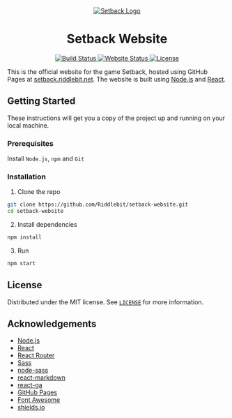 <p align="center">
  <a href="https://setback.riddlebit.net">
    <img src="https://i.imgur.com/CfYHuJX.png" alt="Setback Logo">
  </a>
  <h1 align="center">Setback Website</h1>
</p>
<p align="center">
  <a href="https://travis-ci.org/Riddlebit/setback-website">
    <img src="https://travis-ci.org/Riddlebit/setback-website.svg?branch=master" alt="Build Status">
  </a>
  <a href="https://setback.riddlebit.net">
    <img src="https://img.shields.io/website/https/setback.riddlebit.net.svg" alt="Website Status">
  </a>
  <a href="LICENSE">
    <img src="https://img.shields.io/github/license/riddlebit/setback-website.svg" alt="License">
  </a>
</p>

This is the official website for the game Setback,
hosted using GitHub Pages at [setback.riddlebit.net](https://setback.riddlebit.net).
The website is built using [Node.js](https://nodejs.org) and [React](https://reactjs.org).

## Getting Started
These instructions will get you a copy of the project up and running on your local machine.

### Prerequisites
Install `Node.js`, `npm` and `Git`

### Installation
1. Clone the repo
```sh
git clone https://github.com/Riddlebit/setback-website.git
cd setback-website
```
2. Install dependencies
```sh
npm install
```
3. Run
```sh
npm start
```

## License
Distributed under the MIT license. See [`LICENSE`](LICENSE) for more information.

## Acknowledgements
- [Node.js](https://nodejs.org)
- [React](https://reactjs.org)
- [React Router](https://github.com/ReactTraining/react-router)
- [Sass](https://sass-lang.com)
- [node-sass](https://github.com/sass/node-sass)
- [react-markdown](https://github.com/rexxars/react-markdown)
- [react-ga](https://github.com/react-ga/react-ga)
- [GitHub Pages](https://pages.github.com)
- [Font Awesome](https://fontawesome.com)
- [shields.io](https://shields.io/)
